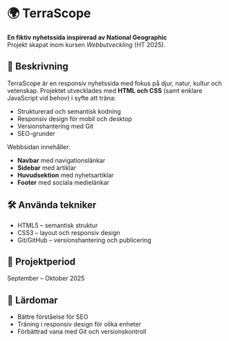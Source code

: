 # 🌍 TerraScope

**En fiktiv nyhetssida inspirerad av National Geographic**  
Projekt skapat inom kursen *Webbutveckling* (HT 2025). 


## 📖 Beskrivning  
TerraScope är en responsiv nyhetssida med fokus på djur, natur, kultur och vetenskap. Projektet utvecklades med **HTML och CSS** (samt enklare JavaScript vid behov) i syfte att träna:

- Strukturerad och semantisk kodning  
- Responsiv design för mobil och desktop  
- Versionshantering med Git  
- SEO-grunder

Webbsidan innehåller:  
- **Navbar** med navigationslänkar  
- **Sidebar** med artiklar  
- **Huvudsektion** med nyhetsartiklar  
- **Footer** med sociala medielänkar

## 🛠️ Använda tekniker
- HTML5 – semantisk struktur
- CSS3 – layout och responsiv design
- Git/GitHub – versionshantering och publicering

## 📅 Projektperiod
September – Oktober 2025

## 📝 Lärdomar
- Bättre förståelse för SEO
- Träning i responsiv design för olika enheter
- Förbättrad vana med Git och versionskontroll
